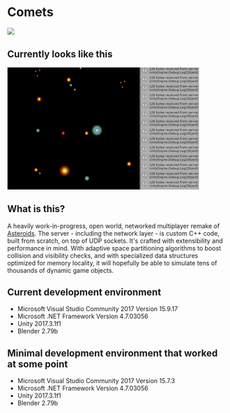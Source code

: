 # Comets
[![](https://github.com/szmate1618/comets/workflows/Visual%20Studio%20C%2B%2B%20CI/badge.svg)](https://github.com/szmate1618/comets/actions)
## Currently looks like this
![Yay!!!](Images/yay.gif)
## What is this?
A heavily work-in-progress, open world, networked multiplayer remake of [Asteroids](https://en.wikipedia.org/wiki/Asteroids_(video_game)).
The server - including the network layer - is custom C++ code, built from scratch, on top of UDP sockets.
It's crafted with extensibility and performance in mind. With adaptive space partitioning algorithms to boost collision and visibility checks,
and with specialized data structures optimized for memory locality, it will hopefully be able to simulate tens of thousands of dynamic game objects.
## Current development environment
* Microsoft Visual Studio Community 2017 Version 15.9.17
* Microsoft .NET Framework Version 4.7.03056
* Unity 2017.3.1f1
* Blender 2.79b
## Minimal development environment that worked at some point
* Microsoft Visual Studio Community 2017 Version 15.7.3
* Microsoft .NET Framework Version 4.7.03056
* Unity 2017.3.1f1
* Blender 2.79b

